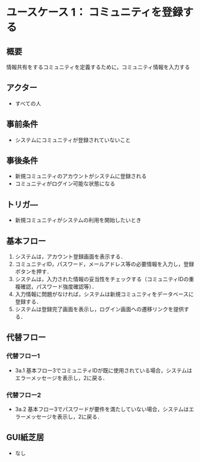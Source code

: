# ユースケース 1： コミュニティを登録する

## 概要

情報共有をするコミュニティを定義するために，コミュニティ情報を入力する

## アクター

- すべての人

## 事前条件

- システムにコミュニティが登録されていないこと

## 事後条件

- 新規コミュニティのアカウントがシステムに登録される
- コミュニティがログイン可能な状態になる

## トリガ―

- 新規コミュニティがシステムの利用を開始したいとき

## 基本フロー

1. システムは，アカウント登録画面を表示する．
2. コミュニティID，パスワード，メールアドレス等の必要情報を入力し，登録ボタンを押す．
3. システムは，入力された情報の妥当性をチェックする（コミュニティIDの重複確認，パスワード強度確認等）．
4. 入力情報に問題がなければ，システムは新規コミュニティをデータベースに登録する．
5. システムは登録完了画面を表示し，ログイン画面への遷移リンクを提供する．

## 代替フロー

### 代替フロー1

- 3a.1 基本フロー3でコミュニティIDが既に使用されている場合，システムはエラーメッセージを表示し，2に戻る．

### 代替フロー2

- 3a.2 基本フロー3でパスワードが要件を満たしていない場合，システムはエラーメッセージを表示し，2に戻る．

## GUI紙芝居

- なし
